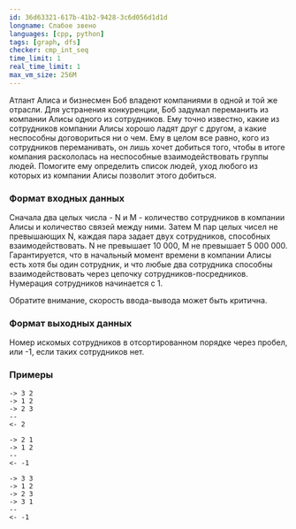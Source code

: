 ```yaml
---
id: 36d63321-617b-41b2-9428-3c6d056d1d1d
longname: Слабое звено
languages: [cpp, python]
tags: [graph, dfs]
checker: cmp_int_seq
time_limit: 1
real_time_limit: 1
max_vm_size: 256M
---
```



Атлант Алиса и бизнесмен Боб владеют компаниями в одной и той же отрасли. Для устранения конкуренции, Боб задумал переманить из компании Алисы одного из сотрудников. Ему точно известно, какие из сотрудников компании Алисы хорошо ладят друг с другом, а какие неспособны договориться ни о чем. Ему в целом все равно, кого из сотрудников переманивать, он лишь хочет добиться того, чтобы в итоге компания раскололась на неспособные взаимодействовать группы людей. Помогите ему определить список людей, уход любого из которых из компании Алисы позволит этого добиться.

### Формат входных данных

Сначала два целых числа - N и M - количество сотрудников в компании Алисы и количество связей между ними.
Затем M пар целых чисел не превышающих N, каждая пара задает двух сотрудников, способных взаимодействовать.
N не превышает 10 000, M не превышает 5 000 000.
Гарантируется, что в начальный момент времени в компании Алисы есть хотя бы один сотрудник, и что любые два сотрудника способны взаимодействовать через цепочку сотрудников-посредников. Нумерация сотрудников начинается с 1.

Обратите внимание, скорость ввода-вывода может быть критична.

### Формат выходных данных

Номер искомых сотрудников в отсортированном порядке через пробел, или -1, если таких сотрудников нет.

### Примеры

```
-> 3 2
-> 1 2
-> 2 3
--
<- 2
```

```
-> 2 1
-> 1 2
--
<- -1
```

```
-> 3 3
-> 1 2
-> 2 3
-> 3 1
--
<- -1
```
